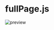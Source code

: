 # fullPage.js
![preview](https://raw.github.com/alvarotrigo/fullPage.js/master/examples/imgs/intro.png)
